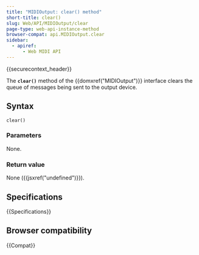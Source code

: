 ```yaml
---
title: "MIDIOutput: clear() method"
short-title: clear()
slug: Web/API/MIDIOutput/clear
page-type: web-api-instance-method
browser-compat: api.MIDIOutput.clear
sidebar:
  - apiref:
      - Web MIDI API
---
```


{{securecontext_header}}

The **`clear()`** method of the {{domxref("MIDIOutput")}} interface clears the queue of messages being sent to the output device.

## Syntax

```js-nolint
clear()
```

### Parameters

None.

### Return value

None ({{jsxref("undefined")}}).

## Specifications

{{Specifications}}

## Browser compatibility

{{Compat}}
